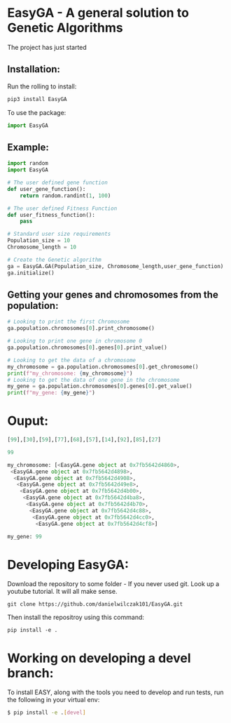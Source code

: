 # EasyGA - A general solution to Genetic Algorithms

The project has just started

## Installation:

Run the rolling to install:

```Python
pip3 install EasyGA
```

To use the package:
```python
import EasyGA
```

## Example:
```python
import random
import EasyGA

# The user defined gene function
def user_gene_function():
    return random.randint(1, 100)

# The user defined Fitness Function
def user_fitness_function():
    pass

# Standard user size requirements
Population_size = 10
Chromosome_length = 10

# Create the Genetic algorithm
ga = EasyGA.GA(Population_size, Chromosome_length,user_gene_function)
ga.initialize()
```

## Getting your genes and chromosomes from the population:
```Python
# Looking to print the first Chromosome
ga.population.chromosomes[0].print_chromosome()

# Looking to print one gene in chromosome 0
ga.population.chromosomes[0].genes[0].print_value()

# Looking to get the data of a chromosome
my_chromosome = ga.population.chromosomes[0].get_chromosome()
print(f"my_chromosome: {my_chromosome}")
# Looking to get the data of one gene in the chromosome
my_gene = ga.population.chromosomes[0].genes[0].get_value()
print(f"my_gene: {my_gene}")
```

# Ouput:
```Python
[99],[30],[59],[77],[68],[57],[14],[92],[85],[27]

99

my_chromosome: [<EasyGA.gene object at 0x7fb5642d4860>,
 <EasyGA.gene object at 0x7fb5642d4898>,
  <EasyGA.gene object at 0x7fb5642d4908>,
   <EasyGA.gene object at 0x7fb5642d49e8>,
    <EasyGA.gene object at 0x7fb5642d4b00>,
     <EasyGA.gene object at 0x7fb5642d4ba8>,
      <EasyGA.gene object at 0x7fb5642d4b70>,
       <EasyGA.gene object at 0x7fb5642d4c88>,
        <EasyGA.gene object at 0x7fb5642d4cc0>,
         <EasyGA.gene object at 0x7fb5642d4cf8>]

my_gene: 99

```


# Developing EasyGA:
Download the repository to some folder - If you never used git. Look up a youtube tutorial. It will all make sense.
```
git clone https://github.com/danielwilczak101/EasyGA.git
```
Then install the repositroy using this command:
```
pip install -e .
```

# Working on developing a devel branch:
To install EASY, along with the tools you need to develop and run tests, run the following in your virtual env:

```bash
$ pip install -e .[devel]
```
